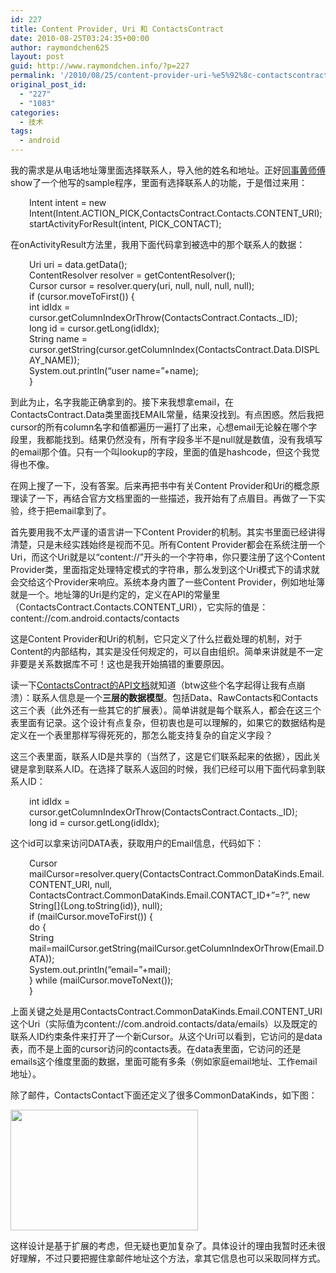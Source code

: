 ```yaml
---
id: 227
title: Content Provider, Uri 和 ContactsContract
date: 2010-08-25T03:24:35+00:00
author: raymondchen625
layout: post
guid: http://www.raymondchen.info/?p=227
permalink: '/2010/08/25/content-provider-uri-%e5%92%8c-contactscontract/'
original_post_id:
  - "227"
  - "1083"
categories:
  - 技术
tags:
  - android
---
```

我的需求是从电话地址簿里面选择联系人，导入他的姓名和地址。正好<a href="http://www.huangshifu.net/" target="_blank" rel="noopener noreferrer">同事黄师傅</a>show了一个他写的sample程序，里面有选择联系人的功能，于是借过来用：

<p style="padding-left:30px;">
  Intent intent = new Intent(Intent.ACTION_PICK,ContactsContract.Contacts.CONTENT_URI);<br /> startActivityForResult(intent, PICK_CONTACT);
</p>

在onActivityResult方法里，我用下面代码拿到被选中的那个联系人的数据：

<p style="padding-left:30px;">
  Uri uri = data.getData();<br /> ContentResolver resolver = getContentResolver();<br /> Cursor cursor = resolver.query(uri, null, null, null, null);<br /> if (cursor.moveToFirst()) {<br /> int idIdx = cursor.getColumnIndexOrThrow(ContactsContract.Contacts._ID);<br /> long id = cursor.getLong(idIdx);<br /> String name = cursor.getString(cursor.getColumnIndex(ContactsContract.Data.DISPLAY_NAME));<br /> System.out.println(&#8220;user name=&#8221;+name);<br /> }
</p>

到此为止，名字我能正确拿到的。接下来我想拿email，在ContactsContract.Data类里面找EMAIL常量，结果没找到。有点困惑。然后我把cursor的所有column名字和值都遍历一遍打了出来，心想email无论躲在哪个字段里，我都能找到。结果仍然没有，所有字段多半不是null就是数值，没有我填写的email那个值。只有一个叫lookup的字段，里面的值是hashcode，但这个我觉得也不像。

在网上搜了一下，没有答案。后来再把书中有关Content Provider和Uri的概念原理读了一下，再结合官方文档里面的一些描述，我开始有了点眉目。再做了一下实验，终于把email拿到了。

首先要用我不太严谨的语言讲一下Content Provider的机制。其实书里面已经讲得清楚，只是未经实践始终是视而不见。所有Content Provider都会在系统注册一个Uri，而这个Uri就是以“content://”开头的一个字符串，你只要注册了这个Content Provider类，里面指定处理特定模式的字符串，那么发到这个Uri模式下的请求就会交给这个Provider来响应。系统本身内置了一些Content Provider，例如地址簿就是一个。地址簿的Uri是约定的，定义在API的常量里（ContactsContract.Contacts.CONTENT_URI），它实际的值是：content://com.android.contacts/contacts

这是Content Provider和Uri的机制，它只定义了什么拦截处理的机制，对于Content的内部结构，其实是没任何规定的，可以自由组织。简单来讲就是不一定非要是关系数据库不可！这也是我开始搞错的重要原因。

读一下<a href="http://developer.android.com/reference/android/provider/ContactsContract.html" target="_blank" rel="noopener noreferrer">ContactsContract的API文档</a>就知道（btw这些个名字起得让我有点崩溃）：联系人信息是一个**三层的数据模型**。包括Data、RawContacts和Contacts这三个表（此外还有一些其它的扩展表）。简单讲就是每个联系人，都会在这三个表里面有记录。这个设计有点复杂，但初衷也是可以理解的，如果它的数据结构是定义在一个表里那样写得死死的，那怎么能支持复杂的自定义字段？

这三个表里面，联系人ID是共享的（当然了，这是它们联系起来的依据），因此关键是拿到联系人ID。在选择了联系人返回的时候，我们已经可以用下面代码拿到联系人ID：

<p style="padding-left:30px;">
  int idIdx = cursor.getColumnIndexOrThrow(ContactsContract.Contacts._ID);<br /> long id = cursor.getLong(idIdx);
</p>

这个id可以拿来访问DATA表，获取用户的Email信息，代码如下：

<p style="padding-left:30px;">
  Cursor mailCursor=resolver.query(ContactsContract.CommonDataKinds.Email.CONTENT_URI, null, ContactsContract.CommonDataKinds.Email.CONTACT_ID+&#8221;=?&#8221;, new String[]{Long.toString(id)}, null);<br /> if (mailCursor.moveToFirst()) {<br /> do {<br /> String mail=mailCursor.getString(mailCursor.getColumnIndexOrThrow(Email.DATA));<br /> System.out.println(&#8220;email=&#8221;+mail);<br /> } while (mailCursor.moveToNext());<br /> }
</p>

上面关键之处是用ContactsContract.CommonDataKinds.Email.CONTENT_URI这个Uri（实际值为content://com.android.contacts/data/emails）以及既定的联系人ID约束条件来打开了一个新Cursor。从这个Uri可以看到，它访问的是data表，而不是上面的cursor访问的contacts表。在data表里面，它访问的还是emails这个维度里面的数据，里面可能有多条（例如家庭email地址、工作email地址）。

除了邮件，ContactsContact下面还定义了很多CommonDataKinds，如下图：

[<img class="alignleft size-medium wp-image-228" title="CommonDataKinds" src="http://www.raymondchen.info/wp-content/uploads/2010/08/commondatakind-300x193.jpg" alt="" width="300" height="193" />](http://www.raymondchen.info/wp-content/uploads/2010/08/commondatakind.jpg)

这样设计是基于扩展的考虑，但无疑也更加复杂了。具体设计的理由我暂时还未很好理解，不过只要把握住拿邮件地址这个方法，拿其它信息也可以采取同样方式。